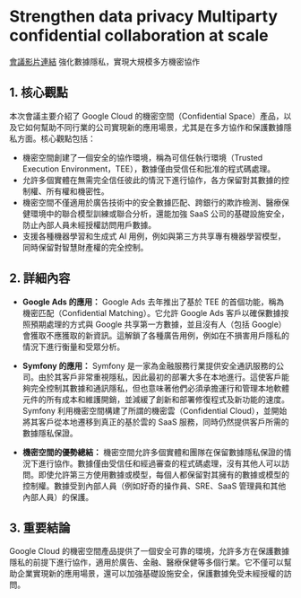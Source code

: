 # Strengthen data privacy Multiparty confidential collaboration at scale
[會議影片連結](https://www.youtube.com/watch?v=oxjCeghgGtY)
強化數據隱私，實現大規模多方機密協作

## 1. 核心觀點

本次會議主要介紹了 Google Cloud 的機密空間（Confidential Space）產品，以及它如何幫助不同行業的公司實現新的應用場景，尤其是在多方協作和保護數據隱私方面。核心觀點包括：

*   機密空間創建了一個安全的協作環境，稱為可信任執行環境（Trusted Execution Environment，TEE），數據僅由受信任和批准的程式碼處理。
*   允許多個實體在無需完全信任彼此的情況下進行協作，各方保留對其數據的控制權、所有權和機密性。
*   機密空間不僅適用於廣告技術中的安全數據匹配、跨銀行的欺詐檢測、醫療保健環境中的聯合模型訓練或聯合分析，還能加強 SaaS 公司的基礎設施安全，防止內部人員未經授權訪問用戶數據。
*   支援各種機器學習和生成式 AI 用例，例如與第三方共享專有機器學習模型，同時保留對智慧財產權的完全控制。

## 2. 詳細內容

*   **Google Ads 的應用：** Google Ads 去年推出了基於 TEE 的首個功能，稱為機密匹配（Confidential Matching）。它允許 Google Ads 客戶以確保數據按照預期處理的方式與 Google 共享第一方數據，並且沒有人（包括 Google）會獲取不應獲取的新資訊。這解鎖了各種廣告用例，例如在不損害用戶隱私的情況下進行衡量和受眾分析。

*   **Symfony 的應用：** Symfony 是一家為金融服務行業提供安全通訊服務的公司。由於其客戶非常重視隱私，因此最初的部署大多在本地進行。這使客戶能夠完全控制其數據和通訊隱私，但也意味著他們必須承擔運行和管理本地軟體元件的所有成本和維護開銷，並減緩了創新和部署修復程式及新功能的速度。Symfony 利用機密空間構建了所謂的機密雲（Confidential Cloud），並開始將其客戶從本地遷移到真正的基於雲的 SaaS 服務，同時仍然提供客戶所需的數據隱私保證。

*   **機密空間的優勢總結：** 機密空間允許多個實體和團隊在保留數據隱私保證的情況下進行協作。數據僅由受信任和經過審查的程式碼處理，沒有其他人可以訪問。即使允許第三方使用數據或模型，每個人都保留對其擁有的數據或模型的控制權。數據受到內部人員（例如好奇的操作員、SRE、SaaS 管理員和其他內部人員）的保護。

## 3. 重要結論

Google Cloud 的機密空間產品提供了一個安全可靠的環境，允許多方在保護數據隱私的前提下進行協作，適用於廣告、金融、醫療保健等多個行業。它不僅可以幫助企業實現新的應用場景，還可以加強基礎設施安全，保護數據免受未經授權的訪問。
